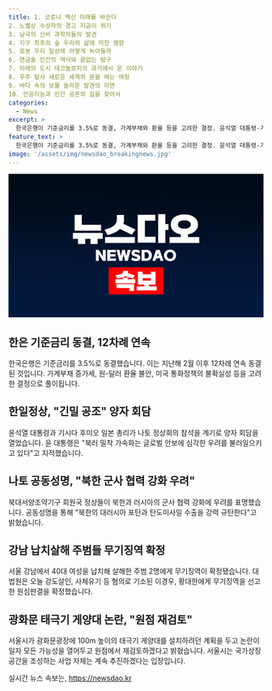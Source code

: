 ```yaml
---
title: 1. 코로나 백신 미래를 바꾼다
2. 노벨상 수상자의 경고 지금이 위기
3. 남극의 신비 과학자들의 발견
4. 지구 최후의 숲 우리의 삶에 미친 영향
5. 로봇 우리 일상에 어떻게 녹아들까
6. 연금술 인간의 역사와 끝없는 탐구
7. 미래의 도시 테크놀로지의 과거에서 온 이야기
8. 우주 탐사 새로운 세계의 문을 여는 여정
9. 바다 속의 보물 놀라운 발견의 이면
10. 인공지능과 인간 공존의 길을 찾아서
categories:
  - News
excerpt: >
  한국은행이 기준금리를 3.5%로 동결, 가계부채와 환율 등을 고려한 결정. 윤석열 대통령-기시다 후미오 일본 총리, 북러 밀착 가속화 우려 공조 강조. 나토 공동성명으로 북한과 러시아의 군사 협력 우려 표명. 강남 납치살해 주범들에게 무기징역 확정. 광화문 태극기 게양대 설치 계획 논란 후 재검토. (150자)
feature_text: >
  한국은행이 기준금리를 3.5%로 동결, 가계부채와 환율 등을 고려한 결정. 윤석열 대통령-기시다 후미오 일본 총리, 북러 밀착 가속화 우려 공조 강조. 나토 공동성명으로 북한과 러시아의 군사 협력 우려 표명. 강남 납치살해 주범들에게 무기징역 확정. 광화문 태극기 게양대 설치 계획 논란 후 재검토. (150자)
image: '/assets/img/newsdao_breakingnews.jpg'
---
```


<p><img src="/assets/img/newsdao_breakingnews.jpg" alt="ranknews 속보" /></p>

<h2 data-ke-size="size26">한은 기준금리 동결, 12차례 연속</h2>

<p data-ke-size="size16">한국은행은 기준금리를 3.5%로 동결했습니다. 이는 지난해 2월 이후 12차례 연속 동결된 것입니다. 가계부채 증가세, 원-달러 환율 불안, 미국 통화정책의 불확실성 등을 고려한 결정으로 풀이됩니다.</p>

<h2 data-ke-size="size26">한일정상, "긴밀 공조" 양자 회담</h2>

<p data-ke-size="size16">윤석열 대통령과 기시다 후미오 일본 총리가 나토 정상회의 참석을 계기로 양자 회담을 열었습니다. 윤 대통랭은 "북러 밀착 가속화는 글로벌 안보에 심각한 우려를 불러일으키고 있다"고 지적했습니다.</p>

<h2 data-ke-size="size26">나토 공동성명, "북한 군사 협력 강화 우려"</h2>

<p data-ke-size="size16">북대서양조약기구 회원국 정상들이 북한과 러시아의 군사 협력 강화에 우려를 표명했습니다. 공동성명을 통해 "북한의 대러시아 포탄과 탄도미사일 수출을 강력 규탄한다"고 밝혔습니다.</p>

<h2 data-ke-size="size26">강남 납치살해 주범들 무기징역 확정</h2>

<p data-ke-size="size16">서울 강남에서 40대 여성을 납치해 살해한 주범 2명에게 무기징역이 확정됐습니다. 대법원은 오늘 강도살인, 사체유기 등 혐의로 기소된 이경우, 황대한에게 무기징역을 선고한 원심판결을 확정했습니다.</p>

<h2 data-ke-size="size26">광화문 태극기 게양대 논란, "원점 재검토"</h2>

<p data-ke-size="size16">서울시가 광화문광장에 100m 높이의 태극기 게양대를 설치하려던 계획을 두고 논란이 일자 모든 가능성을 열어두고 원점에서 재검토하겠다고 밝혔습니다. 서울시는 국가상징공간을 조성하는 사업 자체는 계속 추진하겠다는 입장입니다.</p>
실시간 뉴스 속보는, <a href="https://newsdao.kr" rel="dofollow">https://newsdao.kr</a>


